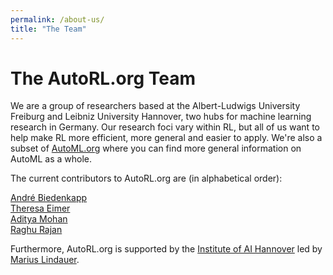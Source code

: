 ```yaml
---
permalink: /about-us/
title: "The Team"
---
```


# The AutoRL.org Team

We are a group of researchers based at the Albert-Ludwigs University Freiburg and Leibniz University Hannover, two hubs for machine learning research in Germany.
Our research foci vary within RL, but all of us want to help make RL more efficient, more general and easier to apply. 
We're also a subset of [AutoML.org](https://www.automl.org/) where you can find more general information on AutoML as a whole. 

The current contributors to AutoRL.org are (in alphabetical order):

[André Biedenkapp](https://andrebiedenkapp.github.io/)  
[Theresa Eimer](https://theeimer.github.io/)  
[Aditya Mohan](https://www.ai.uni-hannover.de/de/institut/team-luhai/mohan)  
[Raghu Rajan](https://ml.informatik.uni-freiburg.de/profile/rajan/)

Furthermore, AutoRL.org is supported by the [Institute of AI Hannover](https://www.ai.uni-hannover.de/de/) led by [Marius Lindauer](https://www.ai.uni-hannover.de/de/lindauer).
